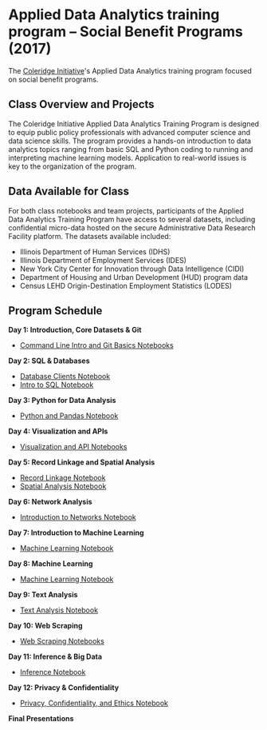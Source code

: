 # Applied Data Analytics training program – Social Benefit Programs (2017)

The [Coleridge Initiative](coleridgeinitiative.org)'s Applied Data Analytics training program focused on social benefit programs.

## Class Overview and Projects

The Coleridge Initiative Applied Data Analytics Training Program is designed to equip public policy professionals with advanced computer science and data science skills. The program provides a hands-on introduction to data analytics topics ranging from basic SQL and Python coding to running and interpreting machine learning models. Application to real-world issues is key to the organization of the program.

## Data Available for Class

For both class notebooks and team projects, participants of the Applied Data Analytics Training Program have access to several datasets, including confidential micro-data hosted on the secure Administrative Data Research Facility platform. The datasets available included:
- Illinois Department of Human Services (IDHS)
- Illinois Department of Employment Services (IDES)
- New York City Center for Innovation through Data Intelligence (CIDI)
- Department of Housing and Urban Development (HUD) program data
- Census LEHD Origin-Destination Employment Statistics (LODES)

## Program Schedule

__Day 1: Introduction, Core Datasets & Git__
- [Command Line Intro and Git Basics Notebooks](https://github.com/Coleridge-Initiative/ada-2017-welfare/tree/master/notebooks/session_01)

__Day 2: SQL & Databases__
- [Database Clients Notebook](https://github.com/Coleridge-Initiative/ada-2017-welfare/blob/master/notebooks/session_02/01-Database_clients.ipynb)
- [Intro to SQL Notebook](https://github.com/Coleridge-Initiative/ada-2017-welfare/blob/master/notebooks/session_02/02-Intro_to_SQL.ipynb)

__Day 3: Python for Data Analysis__
- [Python and Pandas Notebook](https://github.com/Coleridge-Initiative/ada-2017-welfare/blob/master/notebooks/session_03/01-Python_and_Pandas.ipynb)

__Day 4: Visualization and APIs__
- [Visualization and API Notebooks](https://github.com/Coleridge-Initiative/ada-2017-welfare/tree/master/notebooks/session_04)

__Day 5: Record Linkage and Spatial Analysis__
- [Record Linkage Notebook](https://github.com/Coleridge-Initiative/ada-2017-welfare/blob/master/notebooks/session_05/IntroRecordLinkage.ipynb)
- [Spatial Analysis Notebook](https://github.com/Coleridge-Initiative/ada-2017-welfare/blob/master/notebooks/session_04/spatial_visualizations.ipynb)

__Day 6: Network Analysis__
- [Introduction to Networks Notebook](https://github.com/Coleridge-Initiative/ada-2017-welfare/blob/master/notebooks/session_06/Introduction_to_Networks_EIN.ipynb)

__Day 7: Introduction to Machine Learning__
- [Machine Learning Notebook](https://github.com/Coleridge-Initiative/ada-2017-welfare/blob/master/notebooks/session_07/machine_learning_with_extra_explanations.ipynb)

__Day 8: Machine Learning__
- [Machine Learning Notebook](https://github.com/Coleridge-Initiative/ada-2017-welfare/blob/master/notebooks/session_07/machine_learning_with_extra_explanations.ipynb)

__Day 9: Text Analysis__
- [Text Analysis Notebook](https://github.com/Coleridge-Initiative/ada-2017-welfare/blob/master/notebooks/session_08/Text_Analysis_with_more_explanations.ipynb)

__Day 10: Web Scraping__
- [Web Scraping Notebooks](https://github.com/Coleridge-Initiative/ada-2017-welfare/tree/master/notebooks/session_10)

__Day 11: Inference & Big Data__
- [Inference Notebook](https://github.com/Coleridge-Initiative/ada-2017-welfare/blob/master/notebooks/session_11/Inference%20Example.ipynb)

__Day 12: Privacy & Confidentiality__
- [Privacy, Confidentiality, and Ethics Notebook](https://github.com/Coleridge-Initiative/ada-2017-welfare/blob/master/notebooks/session_12/Privacy%2C%20Confidentiality%20and%20Ethics.ipynb)

__Final Presentations__
